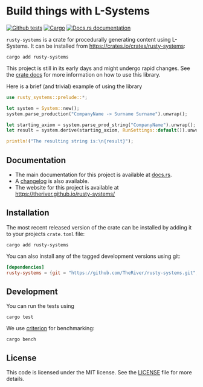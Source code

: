 # Build things with L-Systems
[![Github tests](https://github.com/TheRiver/rusty-systems/actions/workflows/rust.yml/badge.svg)](https://github.com/TheRiver/rusty-systems/actions/workflows/rust.yml)
[![Cargo](https://img.shields.io/crates/v/rusty-systems.svg)](https://crates.io/crates/rusty-systems)
[![Docs.rs documentation](https://img.shields.io/docsrs/rusty-systems)](https://docs.rs/rusty-systems/)

`rusty-systems` is a crate for procedurally generating content using L-Systems. It can be installed
from https://crates.io/crates/rusty-systems:

```shell
cargo add rusty-systems
```

This project is still in its early days and might undergo rapid changes. See the 
[crate docs][docs] for more information on how to use this library.


Here is a brief (and trivial) example of using the library

```rust
use rusty_systems::prelude::*;

let system = System::new();
system.parse_production("CompanyName -> Surname Surname").unwrap();

let starting_axiom = system.parse_prod_string("CompanyName").unwrap();
let result = system.derive(starting_axiom, RunSettings::default()).unwrap().unwrap();

println!("The resulting string is:\n{result}");

```

## Documentation

* The main documentation for this project is available at [docs.rs][docs].
* A [changelog][changelog] is also available. 
* The website for this project is available at https://theriver.github.io/rusty-systems/

## Installation

The most recent released version of the crate can be installed by adding it to your projects `crate.toml` file:

```shell
cargo add rusty-systems
```

You can also install any of the tagged development versions using git: 

```toml
[dependencies]
rusty-systems = {git = "https://github.com/TheRiver/rusty-systems.git", tag = "2.0.0"}

```

## Development

You can run the tests using

```shell
cargo test
```

We use [criterion][criterion] for benchmarking:

```shell
cargo bench
```

## License

This code is licensed under the MIT license. See the [LICENSE][license]
file for more details.

[docs]: https://docs.rs/rusty-systems/latest/rusty_systems/
[license]: https://github.com/TheRiver/rusty-systems/blob/main/LICENSE
[changelog]: https://github.com/TheRiver/rusty-systems/blob/main/CHANGELOG.md
[criterion]: https://github.com/bheisler/criterion.rs